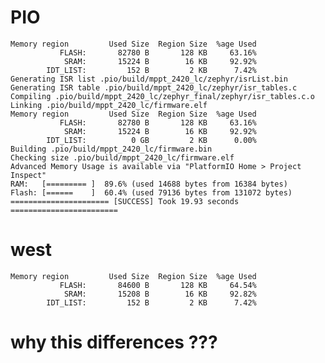 # PIO

    Memory region         Used Size  Region Size  %age Used
               FLASH:       82780 B       128 KB     63.16%
                SRAM:       15224 B        16 KB     92.92%
            IDT_LIST:         152 B         2 KB      7.42%
    Generating ISR list .pio/build/mppt_2420_lc/zephyr/isrList.bin
    Generating ISR table .pio/build/mppt_2420_lc/zephyr/isr_tables.c
    Compiling .pio/build/mppt_2420_lc/zephyr_final/zephyr/isr_tables.c.o
    Linking .pio/build/mppt_2420_lc/firmware.elf
    Memory region         Used Size  Region Size  %age Used
               FLASH:       82780 B       128 KB     63.16%
                SRAM:       15224 B        16 KB     92.92%
            IDT_LIST:          0 GB         2 KB      0.00%
    Building .pio/build/mppt_2420_lc/firmware.bin
    Checking size .pio/build/mppt_2420_lc/firmware.elf
    Advanced Memory Usage is available via "PlatformIO Home > Project Inspect"
    RAM:   [========= ]  89.6% (used 14688 bytes from 16384 bytes)
    Flash: [======    ]  60.4% (used 79136 bytes from 131072 bytes)
    ====================== [SUCCESS] Took 19.93 seconds ========================

# west

    Memory region         Used Size  Region Size  %age Used
               FLASH:       84600 B       128 KB     64.54%
                SRAM:       15208 B        16 KB     92.82%
            IDT_LIST:         152 B         2 KB      7.42%

# why this differences ???
